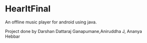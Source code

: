 # HearItFinal

An offline music player for android using java.







Project done by  Darshan Dattaraj Ganapumane,Aniruddha J, Ananya Hebbar
